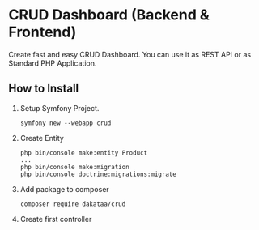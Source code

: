 # CRUD Dashboard (Backend & Frontend)
Create fast and easy CRUD Dashboard. 
You can use it as REST API or as Standard PHP Application.

## How to Install
1. Setup Symfony Project.
	```shell
    symfony new --webapp crud
    ```
2. Create Entity 
	```shell
    php bin/console make:entity Product
 	...
    php bin/console make:migration
    php bin/console doctrine:migrations:migrate
    ```
3. Add package to composer
   ```shell
   composer require dakataa/crud
   ```
4. Create first controller

